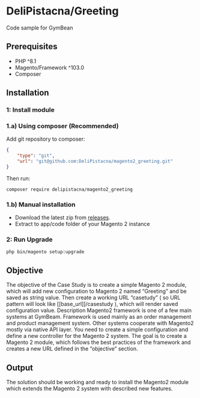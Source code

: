 # DeliPistacna/Greeting
Code sample for GymBean

## Prerequisites
- PHP ^8.1
- Magento/Framework ^103.0
- Composer

## Installation
### 1: Install module
### 1.a) Using composer (Recommended)
Add git repository to composer:
```json
{
    "type": "git",
    "url": "git@github.com:DeliPistacna/magento2_greeting.git"
}
```
Then run:
```shell
composer require delipistacna/magento2_greeting
```
### 1.b) Manual installation
- Download the latest zip from [releases](https://github.com/DeliPistacna/magento2_greeting/releases).
- Extract to app/code folder of your Magento 2 instance

### 2: Run Upgrade
```shell
php bin/magento setup:upgrade
```


## Objective
The objective of the Case Study is to create a simple Magento 2 module, which will add new
configuration to Magento 2 named “Greeting” and be saved as string value. Then create a
working URL “casetudy” ( so URL pattern will look like [[base_url]]/casestudy ), which will
render saved configuration value.
Description
Magento2 framework is one of a few main systems at GymBeam. Framework is used mainly
as an order management and product management system. Other systems cooperate with
Magento2 mostly via native API layer.
You need to create a simple configuration and define a new controller for the Magento 2
system. The goal is to create a Magento 2 module, which follows the best practices of the
framework and creates a new URL defined in the “objective” section.

## Output
The solution should be working and ready to install the Magento2 module which extends the
Magento 2 system with described new features.

